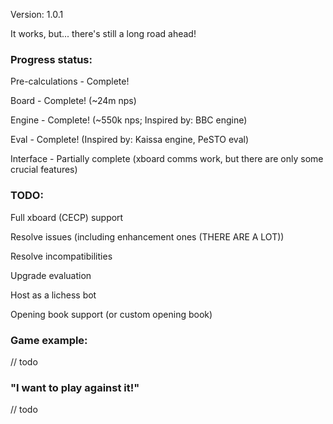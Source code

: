 Version: 1.0.1

It works, but... there's still a long road ahead!

### Progress status:

Pre-calculations - Complete!

Board - Complete! (~24m nps)

Engine - Complete! (~550k nps; Inspired by: BBC engine)

Eval - Complete! (Inspired by: Kaissa engine, PeSTO eval)

Interface - Partially complete (xboard comms work, but there are only some crucial features)

### TODO:

Full xboard (CECP) support

Resolve issues (including enhancement ones (THERE ARE A LOT))

Resolve incompatibilities

Upgrade evaluation

Host as a lichess bot

Opening book support (or custom opening book)

### Game example:

// todo

### "I want to play against it!"

// todo